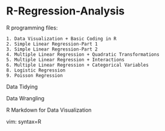 # R-Regression-Analysis

R programming files:

	1. Data Visualization + Basic Coding in R
	2. Simple Linear Regression-Part 1
	3. Simple Linear Regression-Part 2
	4. Multiple Linear Regression + Quadratic Transformations
	5. Multiple Linear Regression + Interactions
	6. Multiple Linear Regression + Categorical Variables
	8. Logistic Regression
	9. Poisson Regression
	
Data Tidying

Data Wrangling

R Markdown for Data Visualization

vim: syntax=R
